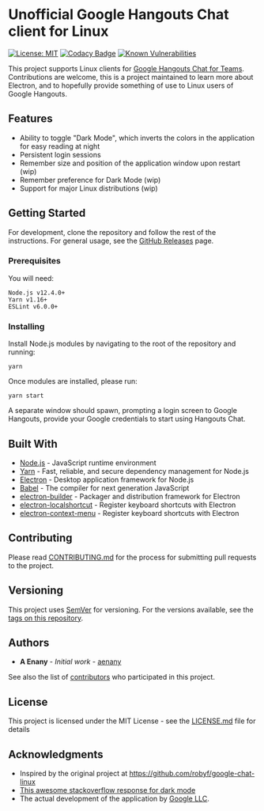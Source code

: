 # Unofficial Google Hangouts Chat client for Linux

[![License: MIT](https://img.shields.io/badge/License-MIT-yellow.svg)](https://opensource.org/licenses/MIT)
[![Codacy Badge](https://api.codacy.com/project/badge/Grade/daa44071b9c84ec883b9a3f44831eaf2)](https://www.codacy.com/app/aenany/google-hangouts-chat-linux?utm_source=github.com&amp;utm_medium=referral&amp;utm_content=aenany/google-hangouts-chat-linux&amp;utm_campaign=Badge_Grade)
 [![Known Vulnerabilities](https://snyk.io/test/github/aenany/google-hangouts-chat-linux/badge.svg)](https://snyk.io/test/github/aenany/google-hangouts-chat-linux) 
 
This project supports Linux clients for [Google Hangouts Chat for Teams](https://gsuite.google.com/products/chat/). Contributions are welcome, this is a project maintained to learn more about Electron, and to hopefully provide something of use to Linux users of Google Hangouts.

## Features

* Ability to toggle "Dark Mode", which inverts the colors in the application for easy reading at night
* Persistent login sessions
* Remember size and position of the application window upon restart (wip)
* Remember preference for Dark Mode (wip)
* Support for major Linux distributions (wip)

## Getting Started

For development, clone the repository and follow the rest of the instructions. For general usage, see the [GitHub Releases](https://github.com/aenany/google-hangouts-chat-linux/releases) page.

### Prerequisites

You will need:

```
Node.js v12.4.0+
Yarn v1.16+
ESLint v6.0.0+
```

### Installing

Install Node.js modules by navigating to the root of the repository and running:

```
yarn
```

Once modules are installed, please run:

```
yarn start
```

A separate window should spawn, prompting a login screen to Google Hangouts, provide your Google credentials to start using Hangouts Chat.

<!-- 
## Running the tests

TBD.

## Deployment

TBD. -->

## Built With

* [Node.js](https://nodejs.org) - JavaScript runtime environment
* [Yarn](https://yarnpkg.com/en/) - Fast, reliable, and secure dependency management for Node.js
* [Electron](https://electronjs.org/) - Desktop application framework for Node.js
* [Babel](https://babeljs.io/) - The compiler for next generation JavaScript
* [electron-builder](https://www.electron.build/) - Packager and distribution framework for Electron
* [electron-localshortcut](https://www.npmjs.com/package/electron-localshortcut) - Register keyboard shortcuts with Electron
* [electron-context-menu](https://www.npmjs.com/package/electron-localshortcut) - Register keyboard shortcuts with Electron

## Contributing

Please read [CONTRIBUTING.md](https://github.com/aenany/google-hangouts-chat-linux/blob/master/CONTRIBUTING.md) for the process for submitting pull requests to the project.

## Versioning

This project uses [SemVer](http://semver.org/) for versioning. For the versions available, see the [tags on this repository](https://github.com/aenany/google-hangouts-chat-linux/project/tags). 

## Authors

* **A Enany** - *Initial work* - [aenany](https://github.com/aenany)

See also the list of [contributors](https://github.com/aenany/google-hangouts-chat-linux/contributors) who participated in this project.

## License

This project is licensed under the MIT License - see the [LICENSE.md](LICENSE.md) file for details

## Acknowledgments

* Inspired by the original project at https://github.com/robyf/google-chat-linux
* [This awesome stackoverflow response for dark mode](https://stackoverflow.com/questions/4766201/javascript-invert-color-on-all-elements-of-a-page)
* The actual development of the application by [Google LLC](https://about.google/intl/en).
